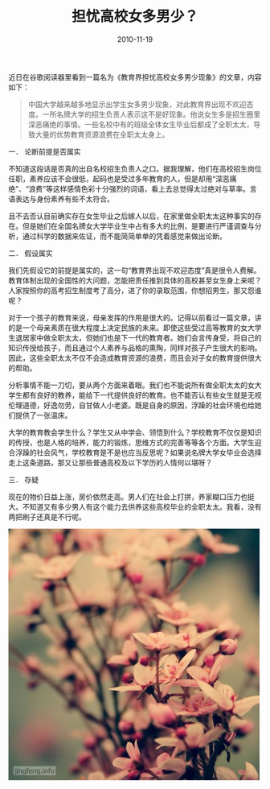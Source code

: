 ﻿---
title: "担忧高校女多男少？"
date: 2010-11-19
categories: 
  - "essay"
tags: 
  - "高校教育"
---

近日在谷歌阅读器里看到一篇名为《教育界担忧高校女多男少现象》的文章，内容如下：

> 中国大学越来越多地显示出学生女多男少现象，对此教育界出现不欢迎态度。一所名牌大学的招生负责人表示这不是好现象。他说女生多是招生圈里深恶痛绝的事情。一些名校中有的班级全体女生毕业后都成了全职太太，导致大量的优势教育资源浪费在全职太太身上。

一． 论断前提是否属实

不知道这段话是否真的出自名校招生负责人之口。据我理解，他们在高校招生岗位任职，素养应该不会很低，起码也是受过多年教育的人，但是却用“深恶痛绝”、“浪费”等这样感情色彩十分强烈的词语，看上去总觉得太过绝对与草率。言语表达与身份素养有些不太符合。

且不去否认目前确实存在女生毕业之后嫁人以后，在家里做全职太太这种事实的存在。但是她们在全国名牌女大学毕业生中占有多大的比例，是要进行严谨调查与分析，通过科学的数据来佐证，而不能简简单单的凭着感觉来做出论断。

二． 假设属实

我们先假设它的前提是属实的，这一句“教育界出现不欢迎态度”真是很令人费解。教育体制出现的全国性的大问题，怎能把责任推到具体的高校甚至女生身上来呢？人家按照你的高考招生制度考了高分，进了你的录取范围，你想招男生，那又怨谁呢？

对于一个孩子的教育来说，母亲发挥的作用是很大的。记得以前看过一篇文章，讲的是一个母亲素质在很大程度上决定民族的未来。即使这些受过高等教育的女大学生退居家中做全职太太，但她们也是下一代的教育者。她们会言传身受，将自己的知识传授给孩子，而且通过个人素养与品格的熏陶，同样对孩子产生很大的影响。因此，这些全职太太不仅不会造成教育资源的浪费，而且会对子女的教育提供很大的帮助。

分析事情不能一刀切，要从两个方面来着眼。我们也不能说所有做全职太太的女大学生都有良好的教养，能给下一代提供良好的教育。也不能否认有些女生就是无视伦理道德，好逸勿劳，自甘做人小老婆。既是自身的原因，浮躁的社会环境也给她们提供了一张温床。

大学的教育教会学生什么？学生又从中学会、领悟到什么？学校教育不仅仅是知识的传授，也是人格的培养，能力的锻炼，思维方式的完善等等各个方面。大学生迎合浮躁的社会风气，学校教育是不是也应当反思呢？如果说名牌大学女毕业会选择走上这条道路，那又让那些普通高校及以下学历的人情何以堪呀？

三． 存疑

现在的物价日益上涨，房价依然走高。男人们在社会上打拼，养家糊口压力也挺大。不知道又有多少男人有这个能力去供养这些高校毕业的全职太太。我看，没有两把刷子还真是不行呢。

![文章配图](/images/5652756427_56bdc273cc_z.jpg)
